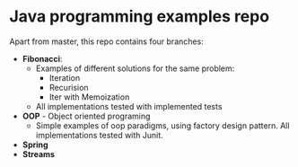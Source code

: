 # Java programming examples repo

Apart from master, this repo contains four branches:
  * **Fibonacci**:
    * Examples of different solutions for the same problem: 
      * Iteration
      * Recurision
      * Iter with Memoization
    * All implementations tested with implemented tests
  * **OOP** - Object oriented programing
    *  Simple examples of oop paradigms, using factory design pattern. All implementations tested with Junit.
  * **Spring**
  * **Streams**
